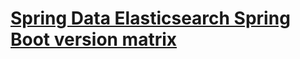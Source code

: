 # [Spring Data Elasticsearch Spring Boot version matrix](https://github.com/spring-projects/spring-data-elasticsearch/wiki/Spring-Data-Elasticsearch---Spring-Boot---version-matrix)
